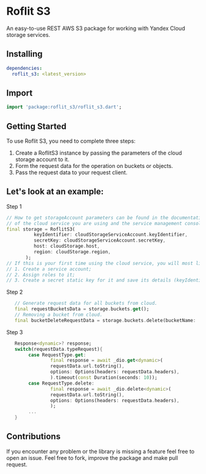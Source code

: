 # Roflit S3

An easy-to-use REST AWS S3 package for working with Yandex Cloud storage services.

## Installing

```yaml
dependencies:
  roflit_s3: <latest_version>
```

## Import

```dart
import 'package:roflit_s3/roflit_s3.dart';
```

## Getting Started

To use Roflit S3, you need to complete three steps:

1.  Create a RoflitS3 instance by passing the parameters of the cloud storage account to it.
2.  Form the request data for the operation on buckets or objects.
3.  Pass the request data to your request client.

## Let's look at an example:

Step 1

```dart
// How to get storageAccount parameters can be found in the documentation
// of the cloud service you are using and the service management console.
final storage = RoflitS3(
          keyIdentifier: cloudStorageServiceAccount.keyIdentifier,
          secretKey: cloudStorageServiceAccount.secretKey,
          host: cloudStorage.host,
          region: cloudStorage.region,
       );
// If this is your first time using the cloud service, you will most likely also need:
// 1. Create a service account;
// 2. Assign roles to it;
// 3. Create a secret static key for it and save its details (keyIdentifier and secretKey).
```

Step 2

```dart
   // Generate request data for all buckets from cloud.
   final requestBucketsData = storage.buckets.get();
   // Removing a bucket from cloud.
   final bucketDeleteRequestData = storage.buckets.delete(bucketName: 'bucketName');
```

Step 3

```dart
   Response<dynamic>? response;
   switch(requestData.typeRequest){
        case RequestType.get:
                final response = await _dio.get<dynamic>(
                requestData.url.toString(),
                options: Options(headers: requestData.headers),
                ).timeout(const Duration(seconds: 10));
        case RequestType.delete:
                final response = await _dio.delete<dynamic>(
                requestData.url.toString(),
                options: Options(headers: requestData.headers),
                );
        ...
   }
```

## Contributions

If you encounter any problem or the library is missing a feature feel free to open an issue. Feel
free to fork, improve the package and make pull request.
